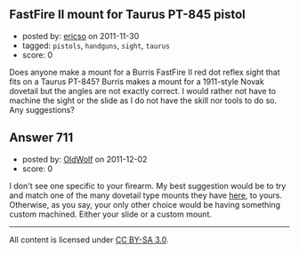 ## FastFire II mount for Taurus PT-845 pistol

- posted by: [ericso](https://stackexchange.com/users/-1/277-ericso) on 2011-11-30
- tagged: `pistols`, `handguns`, `sight`, `taurus`
- score: 0

Does anyone make a mount for a Burris FastFire II red dot reflex sight that fits on a Taurus PT-845? Burris makes a mount for a 1911-style Novak dovetail but the angles are not exactly correct. I would rather not have to machine the sight or the slide as I do not have the skill nor tools to do so. Any suggestions?


## Answer 711

- posted by: [OldWolf](https://stackexchange.com/users/-1/111-oldwolf) on 2011-12-02
- score: 0

I don't see one specific to your firearm. My best suggestion would be to try and match one of the many dovetail type mounts they have [here](http://swfa.com/Burris-FastFire-Mounts-C625.aspx?s=Name%20ASC&p=0), to yours. Otherwise, as you say, your only other choice would be having something custom machined. Either your slide or a custom mount.



---

All content is licensed under [CC BY-SA 3.0](https://creativecommons.org/licenses/by-sa/3.0/).
